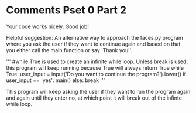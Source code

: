# Comments Pset 0 Part 2

Your code works nicely. Good job!

Helpful suggestion:
An alternative way to approach the faces.py program where you ask the user if they want to continue again and based on that you either call the main function or say 'Thank you!'.

'''
#while True is used to create an infinite while loop. Unless break is used, this program will keep running because True will always return True
while True:
  user_input = input('Do you want to continue the program?').lower()
  if user_input == 'yes':
    main()
  else:
    break
'''

This program will keep asking the user if they want to run the program again and again until they enter no, at which point it will break out of the infinte while loop. 

